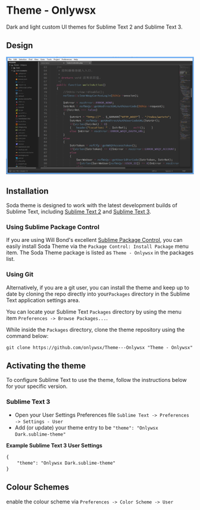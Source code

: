 # Theme - Onlywsx

Dark and light custom UI themes for Sublime Text 2 and Sublime Text 3.

## Design

![Dark Theme](https://raw.githubusercontent.com/onlywsx/Theme---Onlywsx/master/screenshots/20160812134546.png)

## Installation

Soda theme is designed to work with the latest development builds of Sublime Text, including [Sublime Text 2](http://www.sublimetext.com/dev) and [Sublime Text 3](http://www.sublimetext.com/3dev).

### Using Sublime Package Control

If you are using Will Bond's excellent [Sublime Package Control](http://wbond.net/sublime_packages/package_control), you can easily install Soda Theme via the `Package Control: Install Package` menu item. The Soda Theme package is listed as `Theme - Onlywsx` in the packages list.

### Using Git

Alternatively, if you are a git user, you can install the theme and keep up to date by cloning the repo directly into your`Packages` directory in the Sublime Text application settings area.

You can locate your Sublime Text `Packages` directory by using the menu item `Preferences -> Browse Packages...`.

While inside the `Packages` directory, clone the theme repository using the command below:

```
git clone https://github.com/onlywsx/Theme---Onlywsx "Theme - Onlywsx"
```

## Activating the theme

To configure Sublime Text to use the theme, follow the instructions below for your specific version.

### Sublime Text 3

- Open your User Settings Preferences file `Sublime Text -> Preferences -> Settings - User`
- Add (or update) your theme entry to be `"theme": "Onlywsx Dark.sublime-theme"`

**Example Sublime Text 3 User Settings**

```
{
    "theme": "Onlywsx Dark.sublime-theme"
}
```

## Colour Schemes

enable the colour scheme via `Preferences -> Color Scheme -> User`